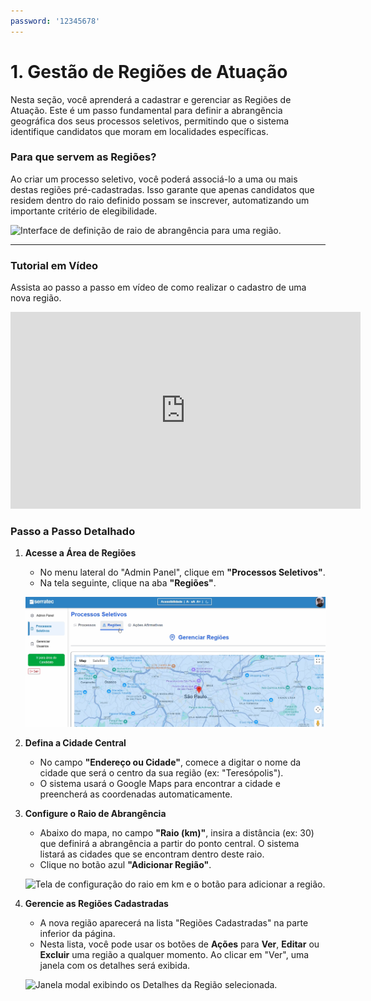 ```yaml
---
password: '12345678'
---
```


# 1. Gestão de Regiões de Atuação

Nesta seção, você aprenderá a cadastrar e gerenciar as Regiões de Atuação. Este é um passo fundamental para definir a abrangência geográfica dos seus processos seletivos, permitindo que o sistema identifique candidatos que moram em localidades específicas.

### Para que servem as Regiões?

Ao criar um processo seletivo, você poderá associá-lo a uma ou mais destas regiões pré-cadastradas. Isso garante que apenas candidatos que residem dentro do raio definido possam se inscrever, automatizando um importante critério de elegibilidade.

![Interface de definição de raio de abrangência para uma região.](../assets/images/gestor/Para%20que%20servem%20as%20Regiões.png)

---

### Tutorial em Vídeo

Assista ao passo a passo em vídeo de como realizar o cadastro de uma nova região.

<iframe width="560" height="315" src="https://www.youtube.com/embed/https://youtu.be/mLz2nlCtt1M?si=4mRyMGq3_iPbSz8G&start=12" title="YouTube video player" frameborder="0" allow="accelerometer; autoplay; clipboard-write; encrypted-media; gyroscope; picture-in-picture; web-share" referrerpolicy="strict-origin-when-cross-origin" allowfullscreen></iframe>

### Passo a Passo Detalhado

1.  **Acesse a Área de Regiões**
    * No menu lateral do "Admin Panel", clique em **"Processos Seletivos"**.
    * Na tela seguinte, clique na aba **"Regiões"**.

    ![Tela de Processos Seletivos com a aba Regiões destacada.](../assets/images/gestor/Gestão%20de%20Regiões%20de%20Atuação.png)

2.  **Defina a Cidade Central**
    * No campo **"Endereço ou Cidade"**, comece a digitar o nome da cidade que será o centro da sua região (ex: "Teresópolis").
    * O sistema usará o Google Maps para encontrar a cidade e preencherá as coordenadas automaticamente.

3.  **Configure o Raio de Abrangência**
    * Abaixo do mapa, no campo **"Raio (km)"**, insira a distância (ex: 30) que definirá a abrangência a partir do ponto central. O sistema listará as cidades que se encontram dentro deste raio.
    * Clique no botão azul **"Adicionar Região"**.

    ![Tela de configuração do raio em km e o botão para adicionar a região.](../assets/images/gestor/Configure%20o%20Raio%20de%20Abrangência.png)

4.  **Gerencie as Regiões Cadastradas**
    * A nova região aparecerá na lista "Regiões Cadastradas" na parte inferior da página.
    * Nesta lista, você pode usar os botões de **Ações** para **Ver**, **Editar** ou **Excluir** uma região a qualquer momento. Ao clicar em "Ver", uma janela com os detalhes será exibida.

    ![Janela modal exibindo os Detalhes da Região selecionada.](../assets/images/gestor/Gerencie%20as%20Regiões%20Cadastradas.png)